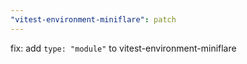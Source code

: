 ```yaml
---
"vitest-environment-miniflare": patch
---
```


fix: add `type: "module"` to vitest-environment-miniflare

